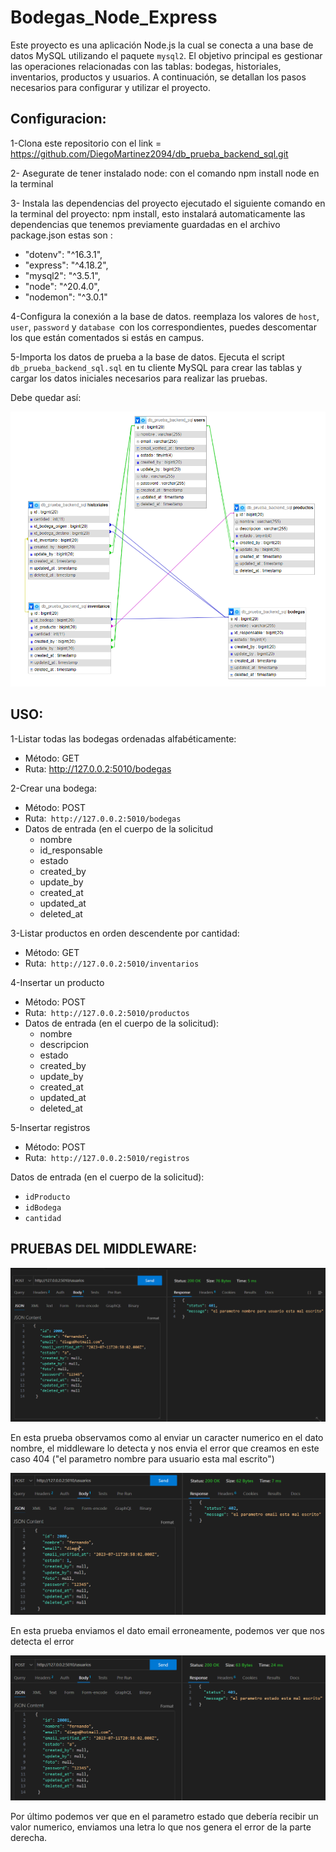 # Bodegas_Node_Express

Este proyecto es una aplicación Node.js la cual se conecta a una base de datos MySQL utilizando el paquete `mysql2`. El objetivo principal es gestionar las operaciones relacionadas con las tablas: bodegas, historiales, inventarios, productos y usuarios. A continuación, se detallan los pasos necesarios para configurar y utilizar el proyecto.

## Configuracion:

1-Clona este repositorio con el link = https://github.com/DiegoMartinez2094/db_prueba_backend_sql.git

2- Asegurate de tener instalado node: con el comando  npm install node en la terminal

3- Instala las dependencias del proyecto ejecutado el siguiente comando en la terminal del proyecto: npm install, esto instalará automaticamente las dependencias que tenemos previamente guardadas en el archivo package.json estas son :

* "dotenv": "^16.3.1",
* "express": "^4.18.2",
* "mysql2": "^3.5.1",
* "node": "^20.4.0",
* "nodemon": "^3.0.1"

4-Configura la conexión a la base de datos.  reemplaza los valores de `host`, `user`, `password` y `database `con los correspondientes, puedes descomentar los que están comentados si estás en campus.

5-Importa los datos de prueba a la base de datos. Ejecuta el script `db_prueba_backend_sql.sql` en tu cliente MySQL para crear las tablas y cargar los datos iniciales necesarios para realizar las pruebas.

Debe quedar así:

![1689114162812](image/README/1689114162812.png)

## USO:

1-Listar todas las bodegas ordenadas alfabéticamente:

* Método: GET
* Ruta: http://127.0.0.2:5010/bodegas

2-Crear una bodega:

* Método: POST
* Ruta:` http://127.0.0.2:5010/bodegas`
* Datos de entrada (en el cuerpo de la solicitud
  * nombre
  * id_responsable
  * estado
  * created_by
  * update_by
  * created_at
  * updated_at
  * deleted_at

3-Listar productos en orden descendente por cantidad:

* Método: GET
* Ruta:` http://127.0.0.2:5010/inventarios`

4-Insertar un producto

* Método: POST
* Ruta:` http://127.0.0.2:5010/productos`
* Datos de entrada (en el cuerpo de la solicitud):
  * nombre
  * descripcion
  * estado
  * created_by
  * update_by
  * created_at
  * updated_at
  * deleted_at

5-Insertar registros

* Método: POST
* Ruta:` http://127.0.0.2:5010/registros`

Datos de entrada (en el cuerpo de la solicitud):

* `idProducto`
* `idBodega`
* `cantidad`

## PRUEBAS DEL MIDDLEWARE:

![1689535910577](image/README/1689535910577.png)

En esta prueba observamos como al enviar un caracter numerico en el dato nombre, el middleware lo detecta y nos envia el error que creamos en este caso 404 ("el parametro nombre para usuario esta mal escrito")

![1689536442904](image/README/1689536442904.png)

En esta prueba enviamos el dato email erroneamente, podemos ver que nos detecta el error

![1689536479331](image/README/1689536479331.png)

Por último podemos ver que en el parametro estado que debería recibir un valor numerico, enviamos una letra lo que nos genera el error de la parte derecha.
